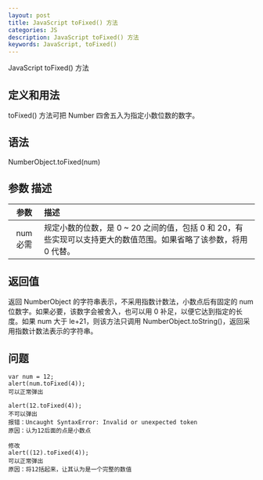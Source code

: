 ```yaml
---
layout: post
title: JavaScript toFixed() 方法
categories: JS
description: JavaScript toFixed() 方法
keywords: JavaScript, toFixed()
---
```


JavaScript toFixed() 方法

## 定义和用法
toFixed() 方法可把 Number 四舍五入为指定小数位数的数字。
## 语法
NumberObject.toFixed(num)
## 参数	描述

| 参数 | 描述 |
| :---: | :--- |
|num 必需   |规定小数的位数，是 0 ~ 20 之间的值，包括 0 和 20，有些实现可以支持更大的数值范围。如果省略了该参数，将用 0 代替。
## 返回值
返回 NumberObject 的字符串表示，不采用指数计数法，小数点后有固定的 num 位数字。如果必要，该数字会被舍入，也可以用 0 补足，以便它达到指定的长度。如果 num 大于 le+21，则该方法只调用 NumberObject.toString()，返回采用指数计数法表示的字符串。
## 问题
```
var num = 12;
alert(num.toFixed(4));
可以正常弹出
```
```
alert(12.toFixed(4));
不可以弹出
报错：Uncaught SyntaxError: Invalid or unexpected token
原因：认为12后面的点是小数点
```
```
修改
alert((12).toFixed(4));
可以正常弹出
原因：将12括起来，让其认为是一个完整的数值
```
